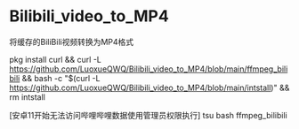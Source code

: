 # Bilibili_video_to_MP4
将缓存的BiliBili视频转换为MP4格式

pkg install curl && curl -L https://github.com/LuoxueQWQ/Bilibili_video_to_MP4/blob/main/ffmpeg_bilibili && bash -c "$(curl -L https://github.com/LuoxueQWQ/Bilibili_video_to_MP4/blob/main/intstall)" && rm intstall

[安卓11开始无法访问哔哩哔哩数据使用管理员权限执行]
tsu
bash ffmpeg_bilibili


